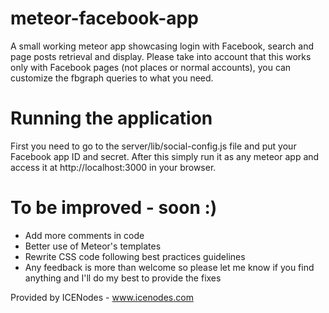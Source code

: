 # meteor-facebook-app
A small working meteor app showcasing login with Facebook, search and page posts retrieval and display. Please take into account that this works only with Facebook pages (not places or normal accounts), you can customize the fbgraph queries to what you need.

# Running the application
First you need to go to the server/lib/social-config.js file and put your Facebook app ID and secret. After this simply run it as any meteor app and access it at http://localhost:3000 in your browser.

# To be improved - soon :)
 - Add more comments in code
 - Better use of Meteor's templates
 - Rewrite CSS code following best practices guidelines
 - Any feedback is more than welcome so please let me know if you find anything and I'll do my best to provide the fixes

Provided by ICENodes - www.icenodes.com
